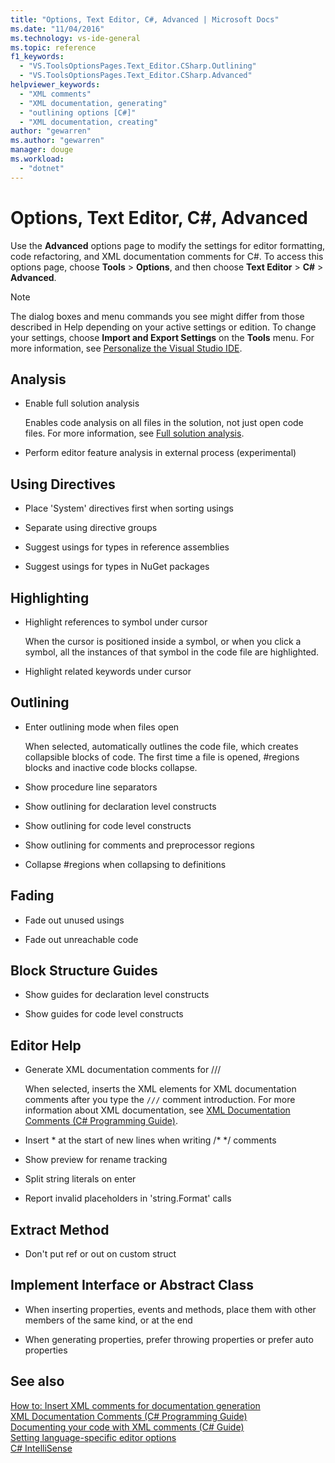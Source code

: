 ```yaml
---
title: "Options, Text Editor, C#, Advanced | Microsoft Docs"
ms.date: "11/04/2016"
ms.technology: vs-ide-general
ms.topic: reference
f1_keywords: 
  - "VS.ToolsOptionsPages.Text_Editor.CSharp.Outlining"
  - "VS.ToolsOptionsPages.Text_Editor.CSharp.Advanced"
helpviewer_keywords: 
  - "XML comments"
  - "XML documentation, generating"
  - "outlining options [C#]"
  - "XML documentation, creating"
author: "gewarren"
ms.author: "gewarren"
manager: douge
ms.workload: 
  - "dotnet"
---
```

# Options, Text Editor, C#, Advanced

Use the **Advanced** options page to modify the settings for editor formatting, code refactoring, and XML documentation comments for C#. To access this options page, choose **Tools** > **Options**, and then choose **Text Editor** > **C#** > **Advanced**.

> [!NOTE]
> The dialog boxes and menu commands you see might differ from those described in Help depending on your active settings or edition. To change your settings, choose **Import and Export Settings** on the **Tools** menu. For more information, see [Personalize the Visual Studio IDE](../../ide/personalizing-the-visual-studio-ide.md).

## Analysis

- Enable full solution analysis

   Enables code analysis on all files in the solution, not just open code files. For more information, see [Full solution analysis](../../code-quality/how-to-enable-and-disable-full-solution-analysis-for-managed-code.md).

- Perform editor feature analysis in external process (experimental)

## Using Directives

- Place 'System' directives first when sorting usings

- Separate using directive groups

- Suggest usings for types in reference assemblies

- Suggest usings for types in NuGet packages

## Highlighting

- Highlight references to symbol under cursor

   When the cursor is positioned inside a symbol, or when you click a symbol, all the instances of that symbol in the code file are highlighted.

- Highlight related keywords under cursor

## Outlining

- Enter outlining mode when files open

   When selected, automatically outlines the code file, which creates collapsible blocks of code. The first time a file is opened, #regions blocks and inactive code blocks collapse.

- Show procedure line separators

- Show outlining for declaration level constructs

- Show outlining for code level constructs

- Show outlining for comments and preprocessor regions

- Collapse #regions when collapsing to definitions

## Fading

- Fade out unused usings

- Fade out unreachable code

## Block Structure Guides

- Show guides for declaration level constructs

- Show guides for code level constructs

## Editor Help

- Generate XML documentation comments for ///

   When selected, inserts the XML elements for XML documentation comments after you type the `///` comment introduction. For more information about XML documentation, see [XML Documentation Comments (C# Programming Guide)](/dotnet/csharp/programming-guide/xmldoc/xml-documentation-comments).

- Insert \* at the start of new lines when writing /\* \*/ comments

- Show preview for rename tracking

- Split string literals on enter

- Report invalid placeholders in 'string.Format' calls

## Extract Method

- Don't put ref or out on custom struct

## Implement Interface or Abstract Class

- When inserting properties, events and methods, place them with other members of the same kind, or at the end

- When generating properties, prefer throwing properties or prefer auto properties

## See also

[How to: Insert XML comments for documentation generation](../../ide/reference/generate-xml-documentation-comments.md)  
[XML Documentation Comments (C# Programming Guide)](/dotnet/csharp/programming-guide/xmldoc/xml-documentation-comments)  
[Documenting your code with XML comments (C# Guide)](/dotnet/csharp/codedoc)  
[Setting language-specific editor options](../../ide/reference/setting-language-specific-editor-options.md)  
[C# IntelliSense](../../ide/visual-csharp-intellisense.md)